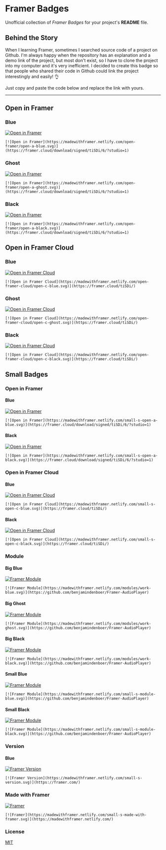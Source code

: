 # Framer Badges
Unofficial collection of *Framer Badges* for your project's **README** file.

## Behind the Story
When I learning Framer, sometimes I searched source code of a project on Github. I'm always happy when the repository has an explanation and a demo link of the project, but most don't exist, so I have to clone the project into my computer and it's very inefficient. I decided to create this badge so that people who shared their code in Github could link the project interestingly and easily! 👌

Just copy and paste the code below and replace the link with yours.

---

## Open in Framer

### Blue
[![Open in Framer](https://madewithframer.netlify.com/open-framer/open-a-blue.svg)](https://framer.cloud/download/signed/tiSDi/6/?studio=1)  

`[![Open in Framer](https://madewithframer.netlify.com/open-framer/open-a-blue.svg)](https://framer.cloud/download/signed/tiSDi/6/?studio=1)`

### Ghost
[![Open in Framer](https://madewithframer.netlify.com/open-framer/open-a-ghost.svg)](https://framer.cloud/download/signed/tiSDi/6/?studio=1)  

`[![Open in Framer](https://madewithframer.netlify.com/open-framer/open-a-ghost.svg)](https://framer.cloud/download/signed/tiSDi/6/?studio=1)`

### Black
[![Open in Framer](https://madewithframer.netlify.com/open-framer/open-a-black.svg)](https://framer.cloud/download/signed/tiSDi/6/?studio=1)  

`[![Open in Framer](https://madewithframer.netlify.com/open-framer/open-a-black.svg)](https://framer.cloud/download/signed/tiSDi/6/?studio=1)`  

## Open in Framer Cloud
### Blue
[![Open in Framer Cloud](https://madewithframer.netlify.com/open-framer-cloud/open-c-blue.svg)](https://framer.cloud/tiSDi/)  

`[![Open in Framer Cloud](https://madewithframer.netlify.com/open-framer-cloud/open-c-blue.svg)](https://framer.cloud/tiSDi/)`

### Ghost
[![Open in Framer Cloud](https://madewithframer.netlify.com/open-framer-cloud/open-c-ghost.svg)](https://framer.cloud/tiSDi/)  

`[![Open in Framer Cloud](https://madewithframer.netlify.com/open-framer-cloud/open-c-ghost.svg)](https://framer.cloud/tiSDi/)`

### Black
[![Open in Framer Cloud](https://madewithframer.netlify.com/open-framer-cloud/open-c-black.svg)](https://framer.cloud/tiSDi/)  

`[![Open in Framer Cloud](https://madewithframer.netlify.com/open-framer-cloud/open-c-black.svg)](https://framer.cloud/tiSDi/)`  

## Small Badges

### Open in Framer
#### Blue
[![Open in Framer](https://madewithframer.netlify.com/small-s-open-a-blue.svg)](https://framer.cloud/download/signed/tiSDi/6/?studio=1)

`[![Open in Framer](https://madewithframer.netlify.com/small-s-open-a-blue.svg)](https://framer.cloud/download/signed/tiSDi/6/?studio=1)`

#### Black
[![Open in Framer](https://madewithframer.netlify.com/small-s-open-a-black.svg)](https://framer.cloud/download/signed/tiSDi/6/?studio=1)

`[![Open in Framer](https://madewithframer.netlify.com/small-s-open-a-black.svg)](https://framer.cloud/download/signed/tiSDi/6/?studio=1)`

### Open in Framer Cloud
#### Blue
[![Open in Framer Cloud](https://madewithframer.netlify.com/small-s-open-c-blue.svg)](https://framer.cloud/tiSDi/)  

`[![Open in Framer Cloud](https://madewithframer.netlify.com/small-s-open-c-blue.svg)](https://framer.cloud/tiSDi/)`

#### Black
[![Open in Framer Cloud](https://madewithframer.netlify.com/small-s-open-c-black.svg)](https://framer.cloud/tiSDi/)

`[![Open in Framer Cloud](https://madewithframer.netlify.com/small-s-open-c-black.svg)](https://framer.cloud/tiSDi/)`

### Module
#### Big Blue
[![Framer Module](https://madewithframer.netlify.com/modules/work-blue.svg)](https://github.com/benjamindenboer/Framer-AudioPlayer)

`[![Framer Module](https://madewithframer.netlify.com/modules/work-blue.svg)](https://github.com/benjamindenboer/Framer-AudioPlayer)`

#### Big Ghost
[![Framer Module](https://madewithframer.netlify.com/modules/work-ghost.svg)](https://github.com/benjamindenboer/Framer-AudioPlayer)

`[![Framer Module](https://madewithframer.netlify.com/modules/work-ghost.svg)](https://github.com/benjamindenboer/Framer-AudioPlayer)`

#### Big Black
[![Framer Module](https://madewithframer.netlify.com/modules/work-black.svg)](https://github.com/benjamindenboer/Framer-AudioPlayer)

`[![Framer Module](https://madewithframer.netlify.com/modules/work-black.svg)](https://github.com/benjamindenboer/Framer-AudioPlayer)`

#### Small Blue
[![Framer Module](https://madewithframer.netlify.com/small-s-module-blue.svg)](https://github.com/benjamindenboer/Framer-AudioPlayer)

`[![Framer Module](https://madewithframer.netlify.com/small-s-module-blue.svg)](https://github.com/benjamindenboer/Framer-AudioPlayer)`

#### Small Black
[![Framer Module](https://madewithframer.netlify.com/small-s-module-black.svg)](https://github.com/benjamindenboer/Framer-AudioPlayer)

`[![Framer Module](https://madewithframer.netlify.com/small-s-module-black.svg)](https://github.com/benjamindenboer/Framer-AudioPlayer)`

### Version
#### Blue
[![Framer Version](https://madewithframer.netlify.com/small-s-version.svg)](https://framer.com/)

`[![Framer Version](https://madewithframer.netlify.com/small-s-version.svg)](https://framer.com/)`

### Made with Framer
[![Framer](https://madewithframer.netlify.com/small-s-made-with-framer.svg)](https://madewithframer.netlify.com/)

`[![Framer](https://madewithframer.netlify.com/small-s-made-with-framer.svg)](https://madewithframer.netlify.com/)`

### License
<a href="https://github.com/madewithframer/blob/master/LICENSE">MIT</a>
